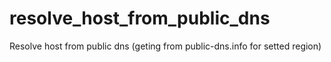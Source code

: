 # resolve_host_from_public_dns
Resolve host from public dns (geting from public-dns.info for setted region)
